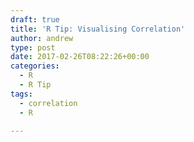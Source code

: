 ```yaml
---
draft: true
title: 'R Tip: Visualising Correlation'
author: andrew
type: post
date: 2017-02-26T08:22:26+00:00
categories:
  - R
  - R Tip
tags:
  - correlation
  - R

---
```

